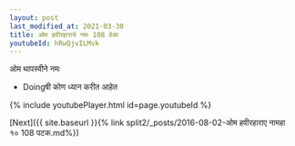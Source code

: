 ```yaml
---
layout: post
last_modified_at: 2021-03-30
title: ओम हवीरहाराये नमः 108 वेळा
youtubeId: hRwQjvILMvk
---
```

 
 
 ओम थापस्वीने नमः  
 
 -  Doingषी कोण ध्यान करीत आहेत 
 
  
 
  
 
 
 
 
 
 


{% include youtubePlayer.html id=page.youtubeId %}
 
[Next]({{ site.baseurl }}{% link  split2/_posts/2016-08-02-ओम हवीरहाराए नामहा १० 108 पटक.md%})
 
